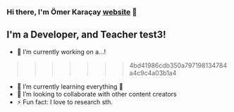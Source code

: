 ### Hi there, I'm Ömer Karaçay [website] 👋

## I'm a Developer, and Teacher test3!
- 🔭 I’m currently working on a...!
>>>>>>> 4bd41986cdb350a797198134784a4c9c4a03b1a4
- 🌱 I’m currently learning everything 🤣
- 👯 I’m looking to collaborate with other content creators
- ⚡ Fun fact: I love to research sth.

[website]: https://omerkaracay.com
[twitter]: https://twitter.com/omrkrcy
[youtube]: https://www.youtube.com/channel/UCpoyfHaGQCl9xvoQW2i_lOg
[instagram]: https://instagram.com/omrkrcy
